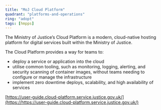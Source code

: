 ```yaml
---
title: "MoJ Cloud Platform"
quadrant: "platforms-and-operations"
ring: "adopt"
tags: [hmpps]
---
```

The Ministry of Justice’s Cloud Platform is a modern, cloud-native hosting platform for digital services built within the Ministry of Justice.

The Cloud Platform provides a way for teams to:

* deploy a service or application into the cloud
* utilise common tooling, such as monitoring, logging, alerting, and security scanning of container images, without teams needing to configure or manage the infrastructure
* implement zero downtime deploys, scalability, and high availability of services

[https://user-guide.cloud-platform.service.justice.gov.uk/](https://https://user-guide.cloud-platform.service.justice.gov.uk/)
